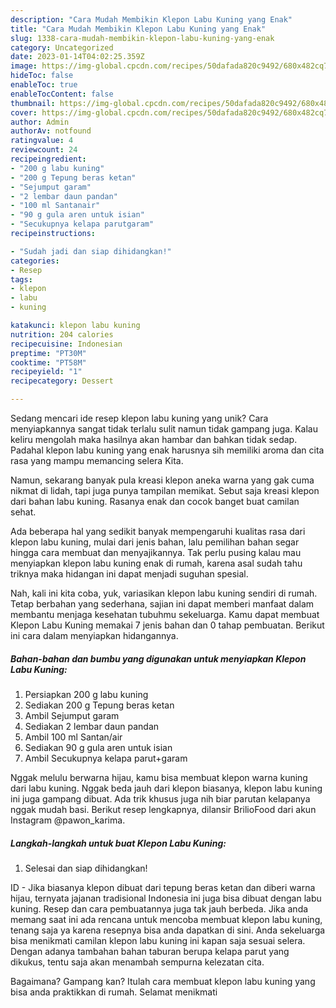 ```yaml
---
description: "Cara Mudah Membikin Klepon Labu Kuning yang Enak"
title: "Cara Mudah Membikin Klepon Labu Kuning yang Enak"
slug: 1338-cara-mudah-membikin-klepon-labu-kuning-yang-enak
category: Uncategorized
date: 2023-01-14T04:02:25.359Z
image: https://img-global.cpcdn.com/recipes/50dafada820c9492/680x482cq70/klepon-labu-kuning-foto-resep-utama.jpg
hideToc: false
enableToc: true
enableTocContent: false
thumbnail: https://img-global.cpcdn.com/recipes/50dafada820c9492/680x482cq70/klepon-labu-kuning-foto-resep-utama.jpg
cover: https://img-global.cpcdn.com/recipes/50dafada820c9492/680x482cq70/klepon-labu-kuning-foto-resep-utama.jpg
author: Admin
authorAv: notfound
ratingvalue: 4
reviewcount: 24
recipeingredient:
- "200 g labu kuning"
- "200 g Tepung beras ketan"
- "Sejumput garam"
- "2 lembar daun pandan"
- "100 ml Santanair"
- "90 g gula aren untuk isian"
- "Secukupnya kelapa parutgaram"
recipeinstructions:

- "Sudah jadi dan siap dihidangkan!"
categories:
- Resep
tags:
- klepon
- labu
- kuning

katakunci: klepon labu kuning 
nutrition: 204 calories
recipecuisine: Indonesian
preptime: "PT30M"
cooktime: "PT58M"
recipeyield: "1"
recipecategory: Dessert

---
```





Sedang mencari ide resep klepon labu kuning yang unik? Cara menyiapkannya sangat tidak terlalu sulit namun tidak gampang juga. Kalau keliru mengolah maka hasilnya akan hambar dan bahkan tidak sedap. Padahal klepon labu kuning yang enak harusnya sih memiliki aroma dan cita rasa yang mampu memancing selera Kita.





Namun, sekarang banyak pula kreasi klepon aneka warna yang gak cuma nikmat di lidah, tapi juga punya tampilan memikat. Sebut saja kreasi klepon dari bahan labu kuning. Rasanya enak dan cocok banget buat camilan sehat.

Ada beberapa hal yang sedikit banyak mempengaruhi kualitas rasa dari klepon labu kuning, mulai dari jenis bahan, lalu pemilihan bahan segar hingga cara membuat dan menyajikannya. Tak perlu pusing kalau mau menyiapkan klepon labu kuning enak di rumah, karena asal sudah tahu triknya maka hidangan ini dapat menjadi suguhan spesial.






Nah, kali ini kita coba, yuk, variasikan klepon labu kuning sendiri di rumah. Tetap berbahan yang sederhana, sajian ini dapat memberi manfaat dalam membantu menjaga kesehatan tubuhmu sekeluarga. Kamu dapat membuat Klepon Labu Kuning memakai 7 jenis bahan dan 0 tahap pembuatan. Berikut ini cara dalam menyiapkan hidangannya.

<!--inarticleads1-->

##### Bahan-bahan dan bumbu yang digunakan untuk menyiapkan Klepon Labu Kuning:

1. Persiapkan 200 g labu kuning
1. Sediakan 200 g Tepung beras ketan
1. Ambil Sejumput garam
1. Sediakan 2 lembar daun pandan
1. Ambil 100 ml Santan/air
1. Sediakan 90 g gula aren untuk isian
1. Ambil Secukupnya kelapa parut+garam


Nggak melulu berwarna hijau, kamu bisa membuat klepon warna kuning dari labu kuning. Nggak beda jauh dari klepon biasanya, klepon labu kuning ini juga gampang dibuat. Ada trik khusus juga nih biar parutan kelapanya nggak mudah basi. Berikut resep lengkapnya, dilansir BrilioFood dari akun Instagram @pawon_karima. 

<!--inarticleads2-->

##### Langkah-langkah untuk buat Klepon Labu Kuning:


1. Selesai dan siap dihidangkan!

ID - Jika biasanya klepon dibuat dari tepung beras ketan dan diberi warna hijau, ternyata jajanan tradisional Indonesia ini juga bisa dibuat dengan labu kuning. Resep dan cara pembuatannya juga tak jauh berbeda. Jika anda memang saat ini ada rencana untuk mencoba membuat klepon labu kuning, tenang saja ya karena resepnya bisa anda dapatkan di sini. Anda sekeluarga bisa menikmati camilan klepon labu kuning ini kapan saja sesuai selera. Dengan adanya tambahan bahan taburan berupa kelapa parut yang dikukus, tentu saja akan menambah sempurna kelezatan cita. 

Bagaimana? Gampang kan? Itulah cara membuat klepon labu kuning yang bisa anda praktikkan di rumah. Selamat menikmati
